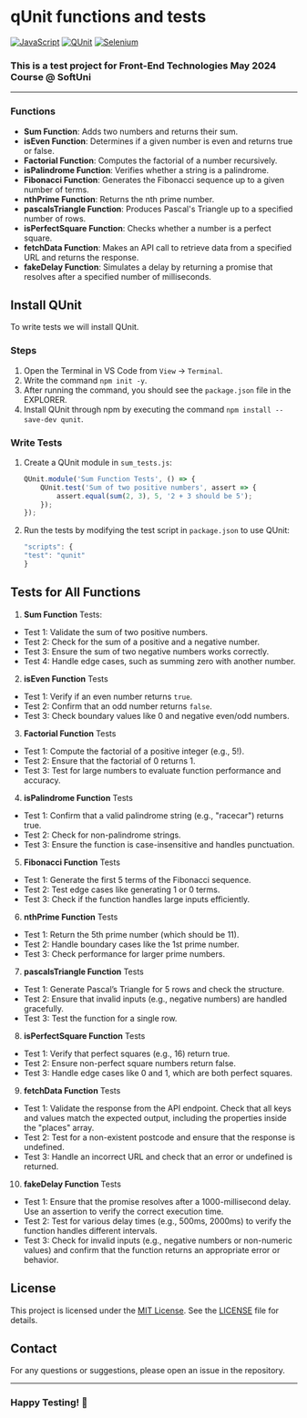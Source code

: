 # qUnit functions and tests

[![JavaScript](https://img.shields.io/badge/Made%20with-JavaScript-F7DF1E.svg)](https://developer.mozilla.org/en-US/docs/Web/JavaScript)
[![QUnit](https://img.shields.io/badge/tested%20with-QUnit-9C4CB4.svg)](https://qunitjs.com/)
[![Selenium](https://img.shields.io/badge/tested%20with-Selenium-43B02A.svg)](https://www.selenium.dev/)

### This is a test project for **Front-End Technologies** May 2024 Course @ SoftUni
---
   
### Functions

- **Sum Function**: Adds two numbers and returns their sum.
- **isEven Function**: Determines if a given number is even and returns true or false.
- **Factorial Function**: Computes the factorial of a number recursively.
- **isPalindrome Function**: Verifies whether a string is a palindrome.
- **Fibonacci Function**: Generates the Fibonacci sequence up to a given number of terms.
- **nthPrime Function**: Returns the nth prime number.
- **pascalsTriangle Function**: Produces Pascal's Triangle up to a specified number of rows.
- **isPerfectSquare Function**: Checks whether a number is a perfect square.
- **fetchData Function**: Makes an API call to retrieve data from a specified URL and returns the response.
- **fakeDelay Function**: Simulates a delay by returning a promise that resolves after a specified number of milliseconds.
  
## Install QUnit
To write tests we will install QUnit.

### Steps
1. Open the Terminal in VS Code from `View` -> `Terminal`.
2. Write the command `npm init -y`.
3. After running the command, you should see the `package.json` file in the EXPLORER.
4. Install QUnit through npm by executing the command `npm install --save-dev qunit`.

### Write Tests
1. Create a QUnit module in `sum_tests.js`:
    ```javascript
    QUnit.module('Sum Function Tests', () => {
        QUnit.test('Sum of two positive numbers', assert => {
            assert.equal(sum(2, 3), 5, '2 + 3 should be 5');
        });
    });
    ```

2. Run the tests by modifying the test script in `package.json` to use QUnit:
    ```javascript
   "scripts": {
    "test": "qunit"
    }
    ```
## Tests for All Functions
1. **Sum Function** Tests:
- Test 1: Validate the sum of two positive numbers.
- Test 2: Check for the sum of a positive and a negative number.
- Test 3: Ensure the sum of two negative numbers works correctly.
- Test 4: Handle edge cases, such as summing zero with another number.
2. **isEven Function** Tests
- Test 1: Verify if an even number returns `true`.
- Test 2: Confirm that an odd number returns `false`.
- Test 3: Check boundary values like 0 and negative even/odd numbers.
3. **Factorial Function** Tests
- Test 1: Compute the factorial of a positive integer (e.g., 5!).
- Test 2: Ensure that the factorial of 0 returns 1.
- Test 3: Test for large numbers to evaluate function performance and accuracy.
4. **isPalindrome Function** Tests
- Test 1: Confirm that a valid palindrome string (e.g., "racecar") returns true.
- Test 2: Check for non-palindrome strings.
- Test 3: Ensure the function is case-insensitive and handles punctuation.
5. **Fibonacci Function** Tests
- Test 1: Generate the first 5 terms of the Fibonacci sequence.
- Test 2: Test edge cases like generating 1 or 0 terms.
- Test 3: Check if the function handles large inputs efficiently.
6. **nthPrime Function** Tests
- Test 1: Return the 5th prime number (which should be 11).
- Test 2: Handle boundary cases like the 1st prime number.
- Test 3: Check performance for larger prime numbers.
7. **pascalsTriangle Function** Tests
- Test 1: Generate Pascal’s Triangle for 5 rows and check the structure.
- Test 2: Ensure that invalid inputs (e.g., negative numbers) are handled gracefully.
- Test 3: Test the function for a single row.
8. **isPerfectSquare Function** Tests
- Test 1: Verify that perfect squares (e.g., 16) return true.
- Test 2: Ensure non-perfect square numbers return false.
- Test 3: Handle edge cases like 0 and 1, which are both perfect squares.
9. **fetchData Function** Tests
- Test 1: Validate the response from the API endpoint. Check that all keys and values match the expected output, including the properties inside the "places" array.
- Test 2: Test for a non-existent postcode and ensure that the response is undefined.
- Test 3: Handle an incorrect URL and check that an error or undefined is returned.
10. **fakeDelay Function** Tests
- Test 1: Ensure that the promise resolves after a 1000-millisecond delay. Use an assertion to verify the correct execution time.
- Test 2: Test for various delay times (e.g., 500ms, 2000ms) to verify the function handles different intervals.
- Test 3: Check for invalid inputs (e.g., negative numbers or non-numeric values) and confirm that the function returns an appropriate error or behavior.

## License
This project is licensed under the [MIT License](LICENSE). See the [LICENSE](LICENSE) file for details.

## Contact
For any questions or suggestions, please open an issue in the repository.

--- 
### Happy Testing! 🚀
